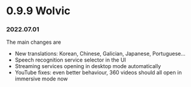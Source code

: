 # 0.9.9 Wolvic
### 2022.07.01

The main changes are
* New translations: Korean, Chinese, Galician, Japanese, Portuguese...
* Speech recognition service selector in the UI
* Streaming services opening in desktop mode automatically
* YouTube fixes: even better behaviour, 360 videos should all open in immersive mode now

